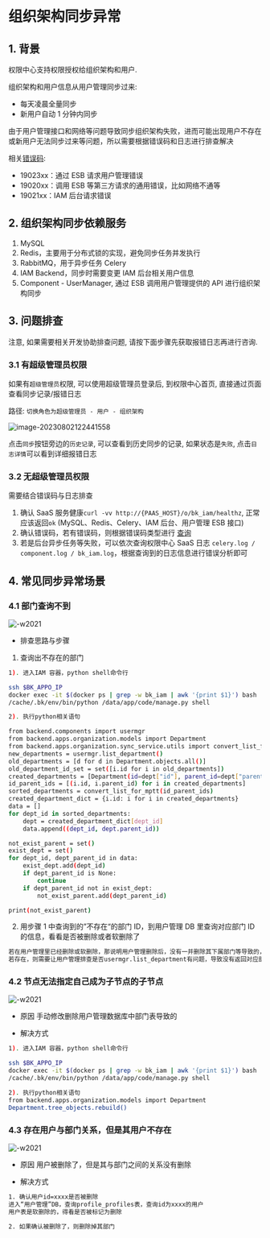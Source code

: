 # 组织架构同步异常

## 1. 背景

权限中心支持权限授权给组织架构和用户. 

组织架构和用户信息从用户管理同步过来:
- 每天凌晨全量同步
- 新用户自动 1 分钟内同步

由于用户管理接口和网络等问题导致同步组织架构失败，进而可能出现用户不存在或新用户无法同步过来等问题，所以需要根据错误码和日志进行排查解决

相关[错误码](../ErrorCode.md):
- 19023xx：通过 ESB 请求用户管理错误
- 19020xx：调用 ESB 等第三方请求的通用错误，比如网络不通等
- 19021xx：IAM 后台请求错误

## 2. 组织架构同步依赖服务

1. MySQL
2. Redis，主要用于分布式锁的实现，避免同步任务并发执行
3. RabbitMQ，用于异步任务 Celery
4. IAM Backend，同步时需要变更 IAM 后台相关用户信息
5. Component - UserManager, 通过 ESB 调用用户管理提供的 API 进行组织架构同步

## 3. 问题排查

注意, 如果需要相关开发协助排查问题, 请按下面步骤先获取报错日志再进行咨询.

### 3.1 有超级管理员权限

如果有`超级管理员`权限, 可以使用超级管理员登录后, 到权限中心首页, 直接通过页面查看同步记录/报错日志

路径: `切换角色为超级管理员 - 用户 - 组织架构`

![image-20230802122441558](../Debug/image-20230802122441558.png)

点击`同步`按钮旁边的`历史记录`, 可以查看到历史同步的记录, 如果状态是`失败`, 点击`日志详情`可以看到详细报错日志

### 3.2 无超级管理员权限

需要结合错误码与日志排查

1. 确认 SaaS 服务健康`curl -vv http://{PAAS_HOST}/o/bk_iam/healthz`, 正常应该返回`ok` (MySQL、Redis、Celery、IAM 后台、用户管理 ESB 接口)
2. 确认错误码，若有错误码，则根据错误码类型进行 [查询](../ErrorCode.md)
3. 若是后台异步任务等失败，可以依次查询权限中心 SaaS 日志 `celery.log / component.log / bk_iam.log`，根据查询到的日志信息进行错误分析即可

## 4. 常见同步异常场景

### 4.1 部门查询不到

![-w2021](../../../assets/HowTo/FAQ/Debug/DeptSync_01.jpg)

* 排查思路与步骤

1. 查询出不存在的部门

```bash
1). 进入IAM 容器，python shell命令行

ssh $BK_APPO_IP
docker exec -it $(docker ps | grep -w bk_iam | awk '{print $1}') bash 
/cache/.bk/env/bin/python /data/app/code/manage.py shell

2). 执行python相关语句

from backend.components import usermgr
from backend.apps.organization.models import Department
from backend.apps.organization.sync_service.utils import convert_list_for_mptt
new_departments = usermgr.list_department()
old_departments = [d for d in Department.objects.all()]
old_department_id_set = set([i.id for i in old_departments])
created_departments = [Department(id=dept["id"], parent_id=dept["parent"], name=dept["name"], category_id=dept["category_id"], order=dept["order"]) for dept in new_departments if dept["id"] not in old_department_id_set]
id_parent_ids = [(i.id, i.parent_id) for i in created_departments]
sorted_departments = convert_list_for_mptt(id_parent_ids)
created_department_dict = {i.id: i for i in created_departments}
data = []
for dept_id in sorted_departments:
    dept = created_department_dict[dept_id]
    data.append((dept_id, dept.parent_id))

not_exist_parent = set()
exist_dept = set()
for dept_id, dept_parent_id in data:
    exist_dept.add(dept_id)
    if dept_parent_id is None:
        continue
    if dept_parent_id not in exist_dept:
        not_exist_parent.add(dept_parent_id)

print(not_exist_parent)
```

2. 用步骤 1 中查询到的”不存在“的部门 ID，到用户管理 DB 里查询对应部门 ID 的信息，看看是否被删除或者软删除了

```bash
若在用户管理里已经删除或软删除，那说明用户管理删除后，没有一并删除其下属部门等导致的，可联系用户管理相关同事排查解决
若存在，则需要让用户管理排查是否usermgr.list_department有问题，导致没有返回对应部门
```

### 4.2 节点无法指定自己成为子节点的子节点

![-w2021](../../../assets/HowTo/FAQ/Debug/DeptSync_02.jpg)


* 原因
手动修改删除用户管理数据库中部门表导致的

* 解决方式

```bash
1). 进入IAM 容器，python shell命令行

ssh $BK_APPO_IP
docker exec -it $(docker ps | grep -w bk_iam | awk '{print $1}') bash 
/cache/.bk/env/bin/python /data/app/code/manage.py shell

2). 执行python相关语句
from backend.apps.organization.models import Department
Department.tree_objects.rebuild()
```

### 4.3 存在用户与部门关系，但是其用户不存在

![-w2021](../../../assets/HowTo/FAQ/Debug/DeptSync_03.jpg)

* 原因
  用户被删除了，但是其与部门之间的关系没有删除
  
* 解决方式

```bash
1. 确认用户id=xxxx是否被删除
进入“用户管理”DB，查询profile_profiles表，查询id为xxxx的用户
用户表是软删除的，得看是否被标记为删除

2. 如果确认被删除了，则删除掉其部门
```

